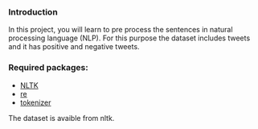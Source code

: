 ### Introduction
In this project, you will learn to pre process the sentences in natural processing language (NLP). For this purpose the dataset includes tweets
and it has positive and negative tweets. 

### Required packages:
* [NLTK](https://www.nltk.org/)
* [re](https://docs.python.org/3/library/re.html)
* [tokenizer](https://www.nltk.org/api/nltk.tokenize.html)

The dataset is avaible from nltk. 

